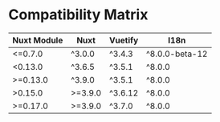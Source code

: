 # Compatibility Matrix

| Nuxt Module | Nuxt    | Vuetify | I18n           |
|-------------|---------|---------|----------------|
| <=0.7.0     | ^3.0.0  | ^3.4.3  | ^8.0.0-beta-12 |
| <0.13.0     | ^3.6.5  | ^3.5.1  | ^8.0.0         |
| >=0.13.0    | ^3.9.0  | ^3.5.1  | ^8.0.0         |
| >0.15.0     | >=3.9.0 | ^3.6.12 | ^8.0.0         |
| >=0.17.0    | >=3.9.0 | ^3.7.0  | ^8.0.0         |
